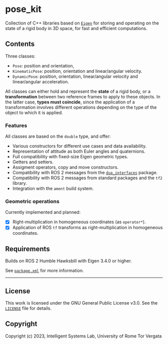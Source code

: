 # pose_kit

Collection of C++ libraries based on [`Eigen`](http://eigen.tuxfamily.org/index.php?title=Main_Page) for storing and operating on the state of a rigid body in 3D space, for fast and efficient computations.

## Contents

Three classes:

- `Pose`: position and orientation,
- `KinematicPose`: position, orientation and linear/angular velocity.
- `DynamicPose`: position, orientation, linear/angular velocity and linear/angular acceleration.

All classes can either hold and represent the **state** of a rigid body, or a **transformation** between two reference frames to apply to these objects. In the latter case, **types must coincide**, since the application of a transformation involves different operations depending on the type of the object to which it is applied.

### Features

All classes are based on the `double` type, and offer:

- Various constructors for different use cases and data availability.
- Representation of attitude as both Euler angles and quaternions.
- Full compatibility with fixed-size Eigen geometric types.
- Getters and setters.
- Assigment operators, copy and move constructors.
- Compatibility with ROS 2 messages from the [`dua_interfaces`](https://github.com/IntelligentSystemsLabUTV/dua-utils/blob/master/src/dua_interfaces/README.md) package.
- Compatibility with ROS 2 messages from standard packages and the `tf2` library.
- Integration with the `ament` build system.

### Geometric operations

Currently implemented and planned:

- [x] Right-multiplication in homogeneous coordinates (as `operator*`).
- [x] Application of ROS `tf` transforms as right-multiplication in homogeneous coordinates.

## Requirements

Builds on ROS 2 Humble Hawksbill with Eigen 3.4.0 or higher.

See [`package.xml`](package.xml) for more information.

---

## License

This work is licensed under the GNU General Public License v3.0. See the [`LICENSE`](LICENSE) file for details.

## Copyright

Copyright (c) 2023, Intelligent Systems Lab, University of Rome Tor Vergata
